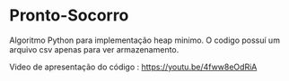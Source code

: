 # Pronto-Socorro
Algoritmo Python para implementação heap minimo.
O codigo possuí um arquivo csv apenas para ver armazenamento.

Video de apresentação do código : https://youtu.be/4fww8eOdRiA
